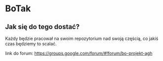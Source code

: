 BoTak
=====

Jak się do tego dostać?
-----------------------
Każdy będzie pracował na swoim repozytorium nad swoją częścią, co jakiś czas będziemy to scalać.

link do forum: https://groups.google.com/forum/#!forum/bo-projekt-agh